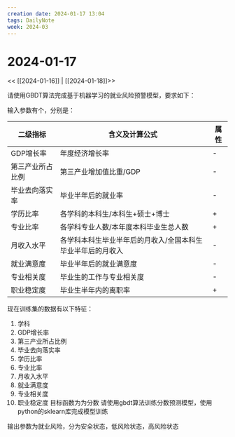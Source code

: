 ```yaml
---
creation date: 2024-01-17 13:04
tags: DailyNote
week: 2024-03
---
```


# 2024-01-17

<< [[2024-01-16]] | [[2024-01-18]]>>


请使用GBDT算法完成基于机器学习的就业风险预警模型，要求如下：

输入参数有个，分别是：

| 二级指标         | 含义及计算公式                                              | 属性 |
| ---------------- | ----------------------------------------------------------- | ---- |
| GDP增长率        | 年度经济增长率                                              | -    |
| 第三产业所占比例 | 第三产业增加值比重/GDP                                      | -    |
| 毕业去向落实率   | 毕业半年后的就业率                                          | -    |
| 学历比率         | 各学科的本科生/本科生+硕士+博士                             | +    |
| 专业比率         | 各学科专业人数/本年度本科毕业生总人数                       | +    |
| 月收入水平       | 各学科本科生毕业半年后的月收入/全国本科生毕业半年后的月收入 | -    |
| 就业满意度       | 毕业半年后的就业满意度                                      | -    |
| 专业相关度       | 毕业生的工作与专业相关度                                    | -    |
| 职业稳定度       | 毕业生半年内的离职率                                        | +    |

现在训练集的数据有以下特征：
1. 学科
2. GDP增长率
3. 第三产业所占比例
4. 毕业去向落实率
5. 学历比率
6. 专业比率
7. 月收入水平
8. 就业满意度
9. 专业相关度
10. 职业稳定度
目标函数为为分数
请使用gbdt算法训练分数预测模型，使用python的sklearn库完成模型训练

输出参数为就业风险，分为安全状态，低风险状态，高风险状态